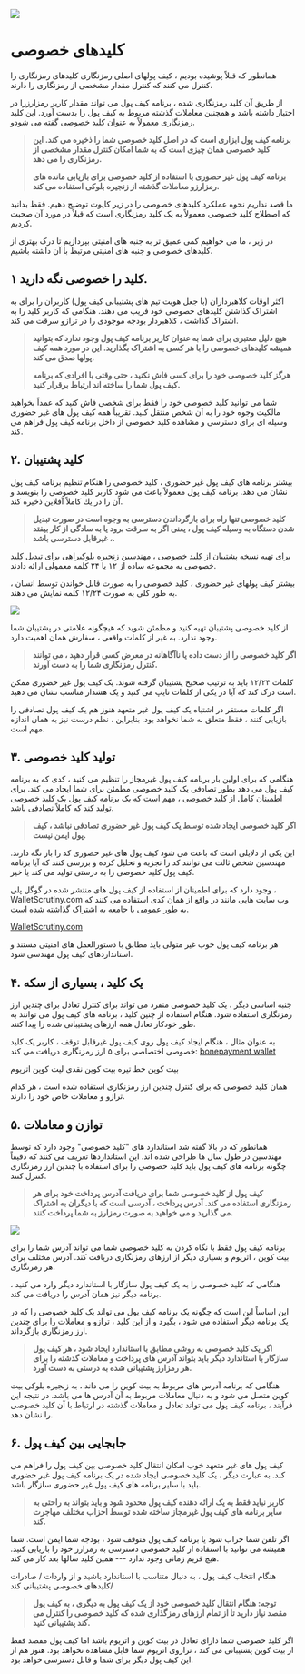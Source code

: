 ![](../images/03-main-l.png)

# کلیدهای خصوصی

همانطور که قبلاً پوشیده بودیم ، کیف پولهای اصلی رمزنگاری کلیدهای رمزنگاری را کنترل می کنند که کنترل مقدار مشخصی از رمزنگاری را دارند.

از طریق آن کلید رمزنگاری شده ، برنامه کیف پول می تواند مقدار کاربر رمزارزرا در اختیار داشته باشد و همچنین معاملات گذشته مربوط به کیف پول را بدست آورد. این کلید رمزنگاری معمولاً به عنوان کلید خصوصی گفته می شودو.

> **برنامه کیف پول ابزاری است که در اصل کلید خصوصی شما را ذخیره می کند. این کلید خصوصی همان چیزی است که به شما امکان کنترل مقدار مشخصی از رمزنگاری را می دهد.**
>
> **برنامه کیف پول غیر حضوری با استفاده از کلید خصوصی برای بازیابی مانده های رمزارزو معاملات گذشته از زنجیره بلوکی استفاده می کند.**

ما قصد نداریم نحوه عملکرد کلیدهای خصوصی را در زیر کاپوت توضیح دهیم. فقط بدانید که اصطلاح کلید خصوصی معمولاً به یک کلید رمزنگاری است که قبلاً در مورد آن صحبت کردیم.

در زیر ، ما می خواهیم کمی عمیق تر به جنبه های امنیتی بپردازیم تا درک بهتری از کلیدهای خصوصی و جنبه های امنیتی مرتبط با آن داشته باشیم.

## کلید را خصوصی نگه دارید ۱. 

اکثر اوقات کلاهبرداران (با جعل هویت تیم های پشتیبانی کیف پول) کاربران را برای به اشتراک گذاشتن کلیدهای خصوصی خود فریب می دهند. هنگامی که کاربر کلید را به اشتراک گذاشت ، کلاهبردار بودجه موجودی را در ترازو سرقت می کند.

> **هیچ دلیل معتبری برای شما به عنوان کاربر برنامه کیف پول وجود ندارد که بتوانید همیشه کلیدهای خصوصی را با هر کسی به اشتراک بگذارید. این در مورد همه کیف پولها صدق می کند.**
>
> **هرگز کلید خصوصی خود را برای کسی فاش نکنید ، حتی وقتی با افرادی که برنامه کیف پول شما را ساخته اند ارتباط برقرار کنید.**

شما می توانید کلید خصوصی خود را فقط برای شخصی فاش کنید که عمداً بخواهید مالکیت وجوه خود را به آن شخص منتقل کنید. تقریباً همه کیف پول های غیر حضوری وسیله ای برای دسترسی و مشاهده کلید خصوصی از داخل برنامه کیف پول فراهم می کند.

## کلید پشتیبان .۲

بیشتر برنامه های کیف پول غیر حضوری ، کلید خصوصی را هنگام تنظیم برنامه کیف پول نشان می دهد. برنامه کیف پول معمولاً باعث می شود کاربر كلید خصوصی را بنویسد و آن را در یك كاملاً آفلاین ذخیره كند.
 
> **کلید خصوصی تنها راه برای بازگرداندن دسترسی به وجوه است در صورت تبدیل شدن دستگاه به وسیله کیف پول ، یعنی اگر به سرقت برود یا به سادگی از کار بیفتد ، غیرقابل دسترسی باشد.**

برای تهیه نسخه پشتیبان از کلید خصوصی ، مهندسین زنجیره بلوکیراهی برای تبدیل کلید خصوصی به مجموعه ساده از ۱۲ یا ۲۴ کلمه معمولی ارائه دادند.

بیشتر کیف پولهای غیر حضوری ، کلید خصوصی را به صورت قابل خواندن توسط انسان ، به طور کلی به صورت ۱۲/۲۴ کلمه نمایش می دهند.

![](../images/03-02-l.png)

از کلید خصوصی پشتیبان تهیه کنید و مطمئن شوید که هیچگونه علامتی در پشتیبان شما وجود ندارد. به غیر از کلمات واقعی ، سفارش همان اهمیت دارد.

> **اگر کلید خصوصی را از دست داده یا ناآگاهانه در معرض کسی قرار دهید ، می توانند کنترل رمزنگاری شما را به دست آورند.**

کلمات ۱۲/۲۴ باید به ترتیب صحیح پشتیبان گرفته شوند. یک کیف پول غیر حضوری ممکن است درک کند که آیا در یکی از کلمات تایپ می کنید و یک هشدار مناسب نشان می دهید.

اگر کلمات مستقر در اشتباه یک کیف پول غیر متعهد هنوز هم یک کیف پول تصادفی را بازیابی کنند ، فقط متعلق به شما نخواهد بود. بنابراین ، نظم درست نیز به همان اندازه مهم است.

## ۳. تولید کلید خصوصی

هنگامی که برای اولین بار برنامه کیف پول غیرمجاز را تنظیم می کنید ، کدی که به برنامه کیف پول می دهد بطور تصادفی یک کلید خصوصی مطمئن برای شما ایجاد می کند. برای اطمینان کامل از کلید خصوصی ، مهم است که یک برنامه کیف پول یک کلید خصوصی تولید کند که کاملاً تصادفی باشد.

> **اگر کلید خصوصی ایجاد شده توسط یک کیف پول غیر حضوری تصادفی نباشد ، کیف پول ایمن نیست.**

این یکی از دلایلی است که باعث می شود کیف پول های غیر حضوری کد را باز نگه دارند. مهندسین شخص ثالث می توانند کد را تجزیه و تحلیل کرده و بررسی کنند که آیا برنامه کیف پول کلید خصوصی را به درستی تولید می کند یا خیر.

وجود دارد که برای اطمینان از استفاده از کیف پول های منتشر شده در گوگل پلی ،  WalletScrutiny.com وب سایت هایی مانند در واقع از همان کدی استفاده می کنند که به طور عمومی با جامعه به اشتراک گذاشته شده است.

 [WalletScrutiny.com](https://walletscrutiny.com) 
   
هر برنامه کیف پول خوب غیر متولی باید مطابق با دستورالعمل های امنیتی مستند و استانداردهای کیف پول مهندسی شود.

##  ۴. یک کلید ، بسیاری از سکه

جنبه اساسی دیگر ، یک کلید خصوصی منفرد می تواند برای کنترل تعادل برای چندین ارز رمزنگاری استفاده شود. هنگام استفاده از چنین کلید ، برنامه های کیف پول می توانند به طور خودکار تعادل همه ارزهای پشتیبانی شده را پیدا کنند.

به عنوان مثال ، هنگام ایجاد کیف پول روی کیف پول غیرقابل توقف ، کاربر یک کلید خصوصی اختصاصی برای ۵ ارز رمزنگاری دریافت می کند:
[bonepayment wallet](https://bonepayment.com) 

بیت کوین
خط تیره
بیت کوین نقدی
لیت کوین
اتریوم

همان کلید خصوصی که برای کنترل چندین ارز رمزنگاری استفاده شده است ، هر کدام ترازو و معاملات خاص خود را دارند.

## ۵. توازن و معاملات

همانطور که در بالا گفته شد استاندارد های "کلید خصوصی" وجود دارد که توسط مهندسین در طول سال ها طراحی شده اند. این استانداردها تعریف می کنند که دقیقاً چگونه برنامه های کیف پول باید کلید خصوصی را برای استفاده با چندین ارز رمزنگاری کنترل کنند.

> **کیف پول از کلید خصوصی شما برای دریافت آدرس پرداخت خود برای هر رمزنگاری استفاده می کند. آدرس پرداخت ، آدرسی است که با دیگران به اشتراک می گذارید و می خواهید به صورت رمزارز به شما پرداخت کنند.**

![](../images/03-03-l.png)

برنامه کیف پول فقط با نگاه کردن به کلید خصوصی شما می تواند آدرس شما را برای بیت کوین ، اتریوم و بسیاری دیگر از ارزهای رمزنگاری دریافت کند. آدرس مختلف برای هر رمزنگاری.

هنگامی که کلید خصوصی را به یک کیف پول سازگار با استاندارد دیگر وارد می کنید ، برنامه دیگر نیز همان آدرس را دریافت می کند.

این اساساً این است که چگونه یک برنامه کیف پول می تواند یک کلید خصوصی را که در یک برنامه دیگر استفاده می شود ، بگیرد و از این کلید ، ترازو و معاملات را برای چندین ارز رمزنگاری بازگرداند.

> **اگر یک کلید خصوصی به روشی مطابق با استاندارد ایجاد شود ، هر کیف پول سازگار با استاندارد دیگر باید بتواند آدرس های پرداخت و معاملات گذشته را برای هر رمزارز پشتیبانی شده به درستی به دست آورد.**

هنگامی که برنامه آدرس های مربوط به بیت کوین را می داند ، به زنجیره بلوکی بیت کوین متصل می شود و به دنبال معاملات مربوط به آن آدرس ها می باشد. در نتیجه این فرآیند ، برنامه کیف پول می تواند تعادل و معاملات گذشته در ارتباط با آن کلید خصوصی را نشان دهد.

## ۶. جابجایی بین کیف پول

کیف پول های غیر متعهد خوب امکان انتقال کلید خصوصی بین کیف پول را فراهم می کند. به عبارت دیگر ، یک کلید خصوصی ایجاد شده در یک برنامه کیف پول غیر حضوری باید با سایر برنامه های کیف پول غیر حضوری سازگار باشد.

> **کاربر نباید فقط به یک ارائه دهنده کیف پول محدود شود و باید بتواند به راحتی به سایر برنامه های کیف پول غیرمجاز ساخته شده توسط احزاب مختلف مهاجرت کند.** 

اگر تلفن شما خراب شود یا برنامه کیف پول متوقف شود ، بودجه شما ایمن است. شما همیشه می توانید با استفاده از کلید خصوصی دسترسی به رمزارز خود را بازیابی کنید. هیچ فریم زمانی وجود ندارد --- همین کلید سالها بعد کار می کند.

هنگام انتخاب کیف پول ، به دنبال متناسب با استاندارد باشید و از واردات / صادرات کلیدهای خصوصی پشتیبانی کند/

> **توجه: هنگام انتقال کلید خصوصی خود از یک کیف پول به دیگری ، به کیف پول مقصد نیاز دارید تا از تمام ارزهای رمزگذاری شده که کلید خصوصی را کنترل می کند پشتیبانی کنید.**

اگر کلید خصوصی شما دارای تعادل در بیت کوین و اتریوم باشد اما کیف پول مقصد فقط از بیت کوین پشتیبانی می کند ، ترازوی اتریوم شما قابل مشاهده نخواهد بود. هنوز هم از این کیف پول دیگر برای شما و قابل دسترسی خواهد بود.
